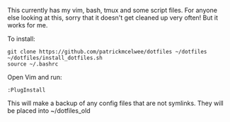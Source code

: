 This currently has my vim, bash, tmux and some script files. For anyone else looking at this, sorry that it doesn't get cleaned up very often! But it works for me.

To install:

    git clone https://github.com/patrickmcelwee/dotfiles ~/dotfiles
    ~/dotfiles/install_dotfiles.sh
    source ~/.bashrc

Open Vim and run:

    :PlugInstall

This will make a backup of any config files that are not symlinks. They will be placed into ~/dotfiles\_old
